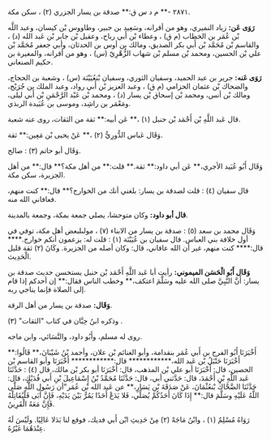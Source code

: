 ٢٨٧١ -** م د س ق:** صدقة بن يسار الجزري (٢) ، سكن مكة.

**رَوَى عَن:** زياد النميري، وهو من أقرانه، وسَعِيد بن جبير، وطاووس بْن كيسان، وعبد اللَّه بْن عُمَر بن الخطاب (م ق) ، وعطاء بْن أَبي رباح، وعقيل بْن جابر بْن عَبد الله (د) ، والقاسم بْن مُحَمَّد بْن أَبي بكر الصديق، ومالك بن أوس بن الحدثان، وأبي جعفر مُحَمَّد بْن علي بْن الحسين، ومحمد بْن مسلم بْن شهاب الزُّهْرِيّ (س) ، وهو من أقرانه، والمغيرة بن حكيم الصنعاني.

**رَوَى عَنه:** جرير بن عبد الحميد، وسفيان الثوري، وسفيان بْنعُيَيْنَة (س) ، وشعبة بن الحجاج، والضحاك بْن عثمان الحزامي (م ق) ، وعبد العزيز بْن أَبي رواد، وعبد الملك بن جُرَيْج، ومالك بْن أنس، ومحمد بْن إسحاق بْن يسار (د) ، ومحمد بْن عَبْد الرَّحْمَنِ بْن أَبي ليلى، ومَعْمَر بن راشِد، وموسى بن عُبَيدة الربذي.

قال عَبد اللَّهِ بْن أَحْمَد بْن حنبل (١) ،** عَن أبيه:** ثقة من الثقات، روى عنه شعبة.

وَقَال عَباس الدُّورِيُّ (٢) ،** عَنْ يحيى بْن مَعِين:** ثقة.

وَقَال أبو حاتم (٣) : صالح.

وَقَال أَبُو عُبَيد الأجري،** عَن أبي داود:** ثقة.** قلت:** من أهل مكة؟** قال:** من أهل الجزيرة، سكن مكة.

قال سفيان (٤) : قلت لصدقة بن يسار: بلغني أنك من الخوارج؟** قال:** كنت منهم، فعافاني الله منه.

**قال أبو داود:** وكان متوحشا، يصلي جمعة بمكة، وجمعة بالمدينة.

وَقَال محمد بن سعد (٥) : صدقة بن يسار من الابناء (٧) ، مولىلبعض أهل مكة، توفي في أول خلافة بني العباس. قال سفيان بن عُيَيْنَة (١) : قلت له: يزعمون أنكم خوارج.**** قال:**** كنت منهم، غير أن الله عافاني، قال: وكان أصله من الجزيرة. وكَانَ (٢) ثقة قليل الْحَدِيث.

**وَقَال أَبُو الْحَسَن الميموني:** رأيت أبا عَبد اللَّهِ أَحْمَد بْن حنبل يستحسن حديث صدقة بن يسار: أَنَّ النَّبِيَّ صلى الله عليه وسَلَّمَ اعتكف،** وخطب الناس فقال:** إن أحدكم إذا قام إلى الصلاة فإنما يناجي ربه.

**وَقَال:** صدقة بن يسار من أهل الرقة.

وذكره ابنُ حِبَّان في كتاب "الثقات" (٣) .

روى له مسلم، وأَبُو داود، والنَّسَائي، وابن ماجه.

أَخْبَرَنَا أَبُو الفرج بن أَبي عُمَر بنقدامة، وأبو الغنائم بْن علان، وأحمد بْنُ شَيْبَانَ،** قَالُوا:** أَخْبَرَنَا حَنْبَلُ بْن عَبد الله،************ قال:************ أَخْبَرَنَا وأبو القاسم بْن الحصين، قال: أَخْبَرَنَا أبو علي بْن المذهب، قال: أَخْبَرَنَا أبو بكر بْن مالك، قال (٤) : حَدَّثَنَا عَبد اللَّهِ بْن أَحْمَدَ، قال: حَدَّثني أبي، قال: حَدَّثَنَا مُحَمَّدُ بْنُ إِسْمَاعِيلَ بْنِ أَبي فُدَيْكٍ، قال: حَدَّثَنَا الضَّحَّاكُ بْنعُثْمَانَ، عَنْ صَدَقَةَ بْنِ يَسَارٍ،** عن عَبد الله بْن عُمَر"أن رَسُول اللَّهِ صَلَّى اللَّهُ عَلَيْهِ وسَلَّمَ قال:** إِذَا كَانَ أَحَدُكُمْ يُصَلِّي، فَلا يَدَعْ أَحَدًا يَمُرُّ بَيْنَ يَدَيْهِ، فَإِنَّ أَبَى فَلْيُقَاتِلْهُ فَإِنَّ مَعَهُ الْقَرِينُ.

رَوَاهُ مُسْلِمٌ (١) ، وابْنُ مَاجَهْ (٢) مِنْ حَدِيثِ ابْن أَبي فديك، فوقع لنا بَدَلا عَالِيًا. ولَيْسَ لَهُ عِنْدَهُمَا غَيْرُهُ.
